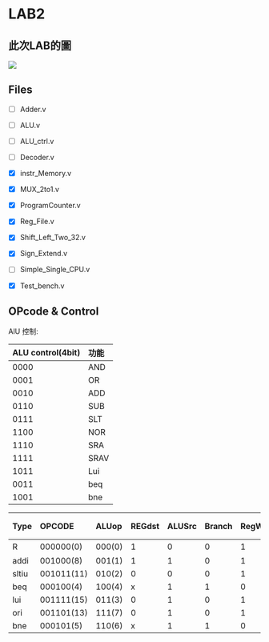 # LAB2

## 此次LAB的圖
![](https://i.imgur.com/y4eaHCb.jpg)

## Files
- [ ] Adder.v
- [ ] ALU.v
- [ ] ALU_ctrl.v
- [ ] Decoder.v
- [x] instr_Memory.v
- [x] MUX_2to1.v
- [x] ProgramCounter.v
- [x] Reg_File.v
- [x] Shift_Left_Two_32.v
- [x] Sign_Extend.v
- [ ] Simple_Single_CPU.v
- [x] Test_bench.v


## OPcode & Control

AlU 控制:


| ALU control(4bit) | 功能 |
| ----------------- |:---- |
| 0000              | AND  |
| 0001              | OR   |
| 0010              | ADD  |
| 0110              | SUB  |
| 0111              | SLT  |
| 1100              | NOR  |
| 1110              | SRA  |
| 1111              | SRAV |
| 1011              | Lui  |
| 0011              | beq  |
| 1001              | bne  |



| Type  | OPCODE     | ALUop  | REGdst | ALUSrc | Branch | RegWrite | 對應ALU_ctl    |
|:----- |:---------- |:------ | ------ |:------ |:------ |:-------- | --- |
| R     | 000000(0)  | 000(0) | 1      | 0      | 0      | 1        | 各func    |
| addi  | 001000(8)  | 001(1) | 1      | 1      | 0      | 1        | ADD:0010    |
| sltiu | 001011(11) | 010(2) | 0      | 0      | 0      | 1        | SLT:0111    |
| beq   | 000100(4)  | 100(4) | x      | 1      | 1      | 0        | BEQ:0011    |
| lui   | 001111(15) | 011(3) | 0      | 1      | 0      | 1        | LUi:1011    |
| ori   | 001101(13) | 111(7) | 0      | 1      | 0      | 1        | OR:0001    |
| bne   | 000101(5)  | 110(6) | x      | 1      | 1      | 0        | BNE:1001    |
